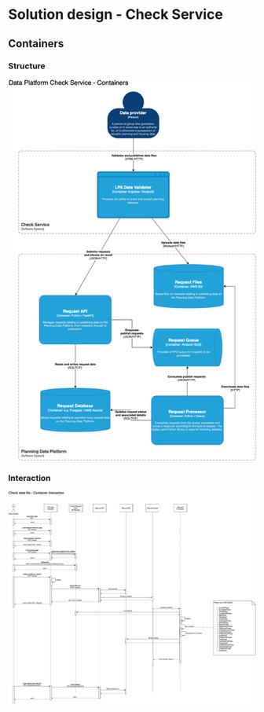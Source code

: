 # Solution design - Check Service

## Containers

### Structure

![Check service container structure](/images/check-service/containers.drawio.png)

### Interaction

![Check service container interaction](/images/check-service/container-interaction.drawio.png)
